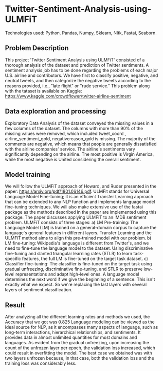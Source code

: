 # Twitter-Sentiment-Analysis-using-ULMFiT
Technologies used: Python, Pandas, Numpy, Sklearn, Nltk, Fastai, Seaborn.

## Problem Description
This project 'Twitter Sentiment Analysis using ULMFiT' consisted of a thorough analysis of the dataset and prediction of Twitter sentiments.
A sentiment analysis job has to be done regarding the problems of each major U.S. airline and contributors. We have first to classify positive, negative, and neutral tweets, and then categorize the negative tweets according to the reasons provided, i.e., "late flight" or "rude service." This problem along with the tataset is available on Kaggle: https://www.kaggle.com/crowdflower/twitter-airline-sentiment

## Data exploration and processing
Exploratory Data Analysis of the dataset conveyed the missing values in a few columns of the dataset. The columns with more than 90% of the missing values were removed, which included tweet_coord , airline_sentiment_gold, negativereason_gold is missing. The majority of the comments are negative, which means that people are generally dissatisfied with the airline companies' service. The airline's sentiments vary significantly depending on the airline. The most positive is Virgin America, while the most negative is United considering the overall sentiment.

## Model training
We will follow the ULMFiT approach of Howard, and Ruder presented in the paper: https://arxiv.org/pdf/1801.06146.pdf. ULMFit stands for Universal Language Model Fine-tuning; it is an efficient Transfer Learning approach that can be extended to any NLP function and implements language model fine-tuning techniques.
We will also make extensive use of the fastai package as the methods described in the paper are implemented using this package. The paper discusses applying ULMFiT to an IMDB sentiment problem.
ULMFiT consists of three stages:
 a) LM Pre-training: The Language Model (LM) is trained on a general-domain corpus to capture the language's general features in different layers.  Transfer Learning and the ULMFiT method aims to align this pre-trained model with our problem.
b) LM fine-tuning: Wikipedia's language is different from Twitter's, and we need to fine-tune the language model to the dataset. Using discriminative fine-tuning and slanted triangular learning rates (STLR) to learn task-specific features, the full LM is fine-tuned on the target task dataset.
c) Classifier fine-tuning: The classifier is fine-tuned on the target task using gradual unfreezing, discriminative fine-tuning, and STLR to preserve low-level representations and adapt high-level ones. A language model determines the next word if we give the beginning of a sentence. This isn't exactly what we expect. So we're replacing the last layers with several layers of sentiment classification.

## Result
After analyzing all the different learning rates and methods we used, the Accuracy that we got was 0.825 Language modeling can be viewed as the ideal source for NLP, as it encompasses many aspects of language, such as long-term interactions, hierarchical relationships, and sentiments. It provides data in almost unlimited quantities for most domains and languages. As evident from the gradual unfreezing, upon increasing the count of the unfrozen layer per epoch, the validation loss increased, which could result in overfitting the model. The best case we obtained was with two layers unfrozen because, in that case, both the validation loss and the training loss was considerably less.
